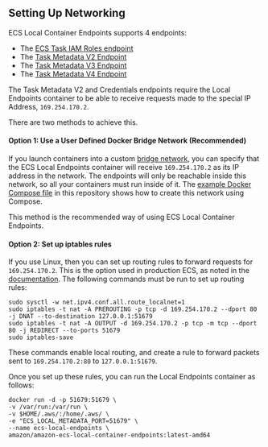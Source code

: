 ## Setting Up Networking

ECS Local Container Endpoints supports 4 endpoints:
* The [ECS Task IAM Roles endpoint](https://docs.aws.amazon.com/AmazonECS/latest/developerguide/task-iam-roles.html)
* The [Task Metadata V2 Endpoint](https://docs.aws.amazon.com/AmazonECS/latest/developerguide/task-metadata-endpoint-v2.html)
* The [Task Metadata V3 Endpoint](https://docs.aws.amazon.com/AmazonECS/latest/developerguide/task-metadata-endpoint-v3.html)
* The [Task Metadata V4 Endpoint](https://docs.aws.amazon.com/AmazonECS/latest/developerguide/task-metadata-endpoint-v4.html)

The Task Metadata V2 and Credentials endpoints require the Local Endpoints container to be able to receive requests made to the special IP Address, `169.254.170.2`.

There are two methods to achieve this.

#### Option 1: Use a User Defined Docker Bridge Network (Recommended)

If you launch containers into a custom [bridge network](https://docs.docker.com/network/bridge/), you can specify that the ECS Local Endpoints container will receive `169.254.170.2` as its IP address in the network. The endpoints will only be reachable inside this network, so all your containers must run inside of it. The [example Docker Compose file](../examples/docker-compose.yml) in this repository shows how to create this network using Compose.

This method is the recommended way of using ECS Local Container Endpoints.

#### Option 2: Set up iptables rules

If you use Linux, then you can set up routing rules to forward requests for `169.254.170.2`. This is the option used in production ECS, as noted in the [documentation](https://docs.aws.amazon.com/AmazonECS/latest/developerguide/task-iam-roles.html). The following commands must be run to set up routing rules:

```
sudo sysctl -w net.ipv4.conf.all.route_localnet=1
sudo iptables -t nat -A PREROUTING -p tcp -d 169.254.170.2 --dport 80 -j DNAT --to-destination 127.0.0.1:51679
sudo iptables -t nat -A OUTPUT -d 169.254.170.2 -p tcp -m tcp --dport 80 -j REDIRECT --to-ports 51679
sudo iptables-save
```

These commands enable local routing, and create a rule to forward packets sent to `169.254.170.2:80` to `127.0.0.1:51679`.

Once you set up these rules, you can run the Local Endpoints container as follows:

```
docker run -d -p 51679:51679 \
-v /var/run:/var/run \
-v $HOME/.aws/:/home/.aws/ \
-e "ECS_LOCAL_METADATA_PORT=51679" \
--name ecs-local-endpoints \
amazon/amazon-ecs-local-container-endpoints:latest-amd64
```
